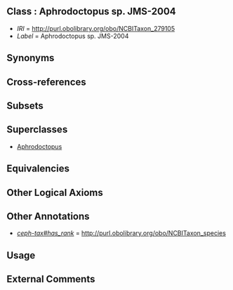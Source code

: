 
## Class : Aphrodoctopus sp. JMS-2004

 * *IRI* = http://purl.obolibrary.org/obo/NCBITaxon_279105
 * *Label* = Aphrodoctopus sp. JMS-2004

## Synonyms


## Cross-references


## Subsets


## Superclasses

 * [Aphrodoctopus](../../NCBITaxon/34/NCBITaxon_158834.md)

## Equivalencies


## Other Logical Axioms


## Other Annotations

 * *[ceph-tax#has_rank](../../ceph-tax#has/nk/ceph-tax#has_rank.md)* = http://purl.obolibrary.org/obo/NCBITaxon_species

## Usage


## External Comments

